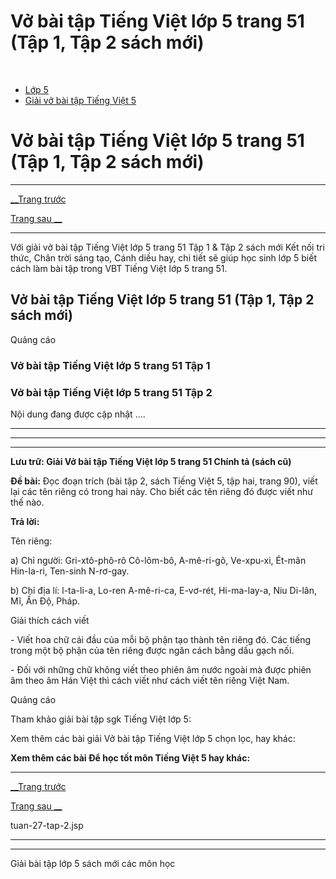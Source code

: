 # Vở bài tập Tiếng Việt lớp 5 trang 51 (Tập 1, Tập 2 sách mới)

﻿

  * [Lớp 5](https://vietjack.com/series/lop-5.jsp)
  * [Giải vở bài tập Tiếng Việt 5](https://vietjack.com/giai-vo-bai-tap-tieng-viet-5/index.jsp)



# Vở bài tập Tiếng Việt lớp 5 trang 51 (Tập 1, Tập 2 sách mới)

* * *

[__Trang trước](https://vietjack.com/giai-vo-bai-tap-tieng-viet-5/tuan-27-tap-2.jsp)

[Trang sau __](https://vietjack.com/giai-vo-bai-tap-tieng-viet-5/tuan-27-tap-2.jsp)

* * *

Với giải vở bài tập Tiếng Việt lớp 5 trang 51 Tập 1 & Tập 2 sách mới Kết nối tri thức, Chân trời sáng tạo, Cánh diều hay, chi tiết sẽ giúp học sinh lớp 5 biết cách làm bài tập trong VBT Tiếng Việt lớp 5 trang 51.

## Vở bài tập Tiếng Việt lớp 5 trang 51 (Tập 1, Tập 2 sách mới)

Quảng cáo

### Vở bài tập Tiếng Việt lớp 5 trang 51 Tập 1

### Vở bài tập Tiếng Việt lớp 5 trang 51 Tập 2

Nội dung đang được cập nhật ....

* * *

* * *

* * *

**Lưu trữ: Giải Vở bài tập Tiếng Việt lớp 5 trang 51 Chính tả (sách cũ)**

**Đề bài:** Đọc đoạn trích (bài tập 2, sách Tiếng Việt 5, tập hai, trang 90), viết lại các tên riêng có trong hai này. Cho biết các tên riêng đó được viết như thế nào.

**Trả lời:**

Tên riêng:

a) Chỉ người: Gri-xtô-phô-rô Cô-lôm-bô, A-mê-ri-gô, Ve-xpu-xi, Ét-mân Hin-la-ri, Ten-sinh N-rơ-gay. 

b) Chỉ địa lí: l-ta-li-a, Lo-ren A-mê-ri-ca, E-vơ-rét, Hi-ma-lay-a, Niu Di-lân, Mĩ, Ấn Độ, Pháp. 

Giải thích cách viết

\- Viết hoa chữ cái đầu của mỗi bộ phận tạo thành tên riêng đó. Các tiếng trong một bộ phận của tên riêng được ngăn cách bằng dấu gạch nối. 

\- Đối với những chữ không viết theo phiên âm nước ngoài mà được phiên âm theo âm Hán Việt thì cách viết như cách viết tên riêng Việt Nam. 

Quảng cáo

Tham khảo giải bài tập sgk Tiếng Việt lớp 5:

Xem thêm các bài giải Vở bài tập Tiếng Việt lớp 5 chọn lọc, hay khác:

**Xem thêm các bài Để học tốt môn Tiếng Việt 5 hay khác:**

* * *

[__Trang trước](https://vietjack.com/giai-vo-bai-tap-tieng-viet-5/tuan-27-tap-2.jsp)

[Trang sau __](https://vietjack.com/giai-vo-bai-tap-tieng-viet-5/tuan-27-tap-2.jsp)

tuan-27-tap-2.jsp

* * *

* * *

Giải bài tập lớp 5 sách mới các môn học
